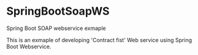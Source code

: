 # SpringBootSoapWS
Spring Boot SOAP webservice exmaple

This is an exmaple of developing 'Contract fist' Web service using Spring Boot Webservice.

